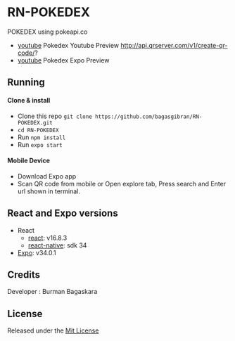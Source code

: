 # RN-POKEDEX
POKEDEX using pokeapi.co

* [youtube](https://youtu.be/fEGZl_Ja7XI) Pokedex Youtube Preview
http://api.qrserver.com/v1/create-qr-code/?
* [youtube](color=000000&bgcolor=FFFFFF&data=https%3A%2F%2Fexpo.io%2F%40bagasgibran%2FpokedexBagas&qzone=1&margin=0&size=400x400&ecc=L) Pokedex Expo Preview

## Running

#### Clone & install

* Clone this repo `git clone https://github.com/bagasgibran/RN-POKEDEX.git`
* `cd RN-POKEDEX`
* Run `npm install`
* Run `expo start`

#### Mobile Device
* Download Expo app
* Scan QR code from mobile or Open explore tab, Press search and Enter url shown in terminal.


## React and Expo versions

* React
  * [react](https://github.com/facebook/react): v16.8.3
  * [react-native](https://github.com/expo/react-native/archive/sdk-34.0.0.tar.gz): sdk 34
* [Expo](https://expo.io): v34.0.1

## Credits

Developer : Burman Bagaskara

## License

Released under the [Mit License](https://opensource.org/licenses/MIT)

